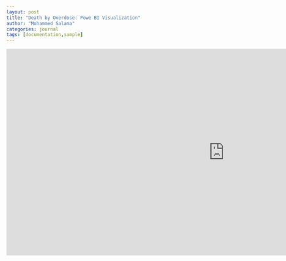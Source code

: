 ```yaml
---
layout: post
title: "Death by Overdose: Powe BI Visualization"
author: "Mohammed Salama"
categories: journal
tags: [documentation,sample]
---
```

<iframe width="1140" height="541.25" src="https://app.powerbi.com/reportEmbed?reportId=a72a12cf-1b35-490c-aae1-78a67d677db4&autoAuth=true&ctid=718b8a9b-44d8-441a-a344-4294ea842172&config=eyJjbHVzdGVyVXJsIjoiaHR0cHM6Ly93YWJpLXdlc3QtdXMtcmVkaXJlY3QuYW5hbHlzaXMud2luZG93cy5uZXQvIn0%3D" frameborder="0" allowFullScreen="true"></iframe>